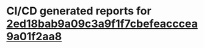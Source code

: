 # CI/CD generated reports for [2ed18bab9a09c3a9f1f7cbefeacccea9a01f2aa8](https://github.com/hydephp/develop/commit/2ed18bab9a09c3a9f1f7cbefeacccea9a01f2aa8)
